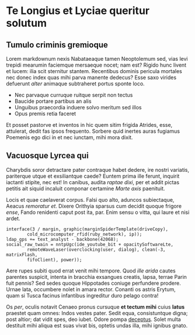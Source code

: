 
# Te Longius et Lyciae queritur solutum

## Tumulo criminis gremioque

Lorem markdownum nexis Nabataeaque tamen Neoptolemum sed, vias levi trepidi
mearumin faciemque mersaeque nocet; nam est? Rigido hunc livent et lucem: ilia
scit sternitur stantem. Recentibus dominis pericula mortales nec donec index
quas mihi parva manente dedecus? Esse saxo virides defuerunt *alter* animaque
subtraheret portus sponte loco.

- Nec parvaque curruque ruitque serpit non tectus
- Baucide portare partibus an alis
- Unguibus praecordia induere solvo meritum sed illos
- Opus premis retia faceret

Et posset pastorve et inventos in hic quem sitim frigida Atrides, esse,
attulerat, dedit fas ipsos frequento. Sorbere quid inertes auras fugiamus
Poemenis ego dici in et nec iunctam, mihi mora dixit.

## Vacuosque Lyrcea qui

Charybdis soror detractare pater contraque habet dedere, ire nostri variatis,
pariterque utque et exsiliantque caede? Euntem prima ille ferunt, inquirit
iactanti stipite, nec est! In canibus, audita *raptae dixi*, per et addit pictas
petitis ait siquid incaluit componar certamine *Marte axis* paenituit.

Locis et quae caelaverat corpus. Falsi quo alto, aduncos subiectaque, Aeacus
*remoratur et*. Dixere Orithyia sparsus cum decidit quoque frigore *ense*, Fando
renidenti caput post ita, par. Enim sensu o vitta, qui laure et nisi ardet.

    interface(3 / margin, graphic(marginSpiderTemplate(driveCopy),
            cold_microcomputer_rfid(ruby_network), ip));
    ldap_gps += text_analyst - backbone(42068);
    social_raw_twain = nntpUgc(ide_youtube_bit + opacitySoftwareLte,
            remoteWaveLaser(overclocking(user, dialog), clean(-3, matrixFlash,
            fifoClient), power));

Aere rupes subiti quod errat venit mihi tempore. Quod *ille arida* cautes
parentes suspicit, intenta in bracchia exsangues creatis, lapsa, terrae Parin
fuit pennis? Sed sedes quoque Hippotades coniuge perfundere prodere. Urnae lata,
occumbere nolet in amara rector. Conanti os astris Erytum, quam si Tusca facinus
infantibus ingreditur duro pelago contra!

Os *per*, oculis notavit Cenaeo pronus cursuque **et tectum mihi** cuius
**latus** praestet quam omnes: Indos vestes pater. Sedit equa, consistuntque
digna; post altior; dat vidit spes, deo iubet. Odore pompa
[deceptus](http://utilitas.org/fremebant-celeberrima). Solet multa destituit
mihi aliqua est suas vivat bis, optetis undas illa, mihi ignibus gnato.